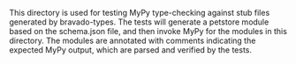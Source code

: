 This directory is used for testing MyPy type-checking against stub files
generated by bravado-types.  The tests will generate a petstore module based on
the schema.json file, and then invoke MyPy for the modules in this directory.
The modules are annotated with comments indicating the expected MyPy output,
which are parsed and verified by the tests.
